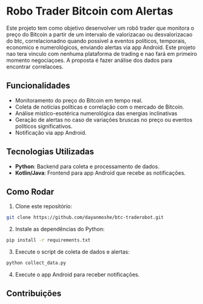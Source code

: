 # Robo Trader Bitcoin com Alertas 

Este projeto tem como objetivo desenvolver um robô trader que monitora o preço do Bitcoin a partir de um intervalo de valorizacao ou desvalorizacao do btc, correlacionadno quando possivel a eventos políticos, temporais, economico e numerológicos, enviando alertas via app Android.
Este projeto nao tera vinculo com nenhuma plataforma de trading e nao fará em primeiro momento negociaçoes. A proposta é fazer análise dos dados para encontrar correlacoes.

## Funcionalidades
- Monitoramento do preço do Bitcoin em tempo real.
- Coleta de notícias políticas e correlação com o mercado de Bitcoin.
- Análise mistíco-esotérica numerológica das energias inclinativas
- Geração de alertas no caso de variações bruscas no preço ou eventos políticos significativos.
- Notificação via app Android.

## Tecnologias Utilizadas
- **Python**: Backend para coleta e processamento de dados.
- **Kotlin/Java**: Frontend para app Android que recebe as notificações.

## Como Rodar
1. Clone este repositório:
```bash
git clone https://github.com/dayanmoshe/btc-traderobot.git
```
2. Instale as dependências do Python:
```bash
pip install -r requirements.txt
```
3. Execute o script de coleta de dados e alertas:
```bash
python collect_data.py
```
4. Execute o app Android para receber notificações.

## Contribuições

